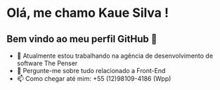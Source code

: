 # Olá, me chamo Kaue Silva ! 
## Bem vindo ao meu perfil GitHub 👋

<!--
**kaue-dotcom/kaue-dotcom** is a ✨ _special_ ✨ repository because its `README.md` (this file) appears on your GitHub profile.

Here are some ideas to get you started:
-->

- 🔭 Atualmente estou trabalhando na agência de desenvolvimento de software The Penser
- 💬 Pergunte-me sobre tudo relacionado a Front-End
- 📫 Como chegar até mim: +55 (12)98109-4186 (Wpp)

